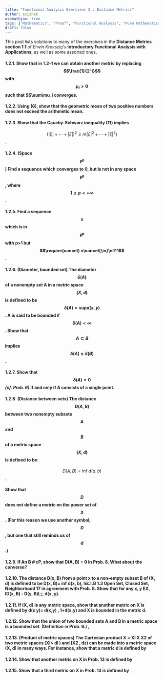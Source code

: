```yaml
---
title: "Functional Analysis Exercises 2 : Distance Metrics"
author: avishek
usemathjax: true
tags: ["Mathematics", "Proof", "Functional Analysis", "Pure Mathematics"]
draft: false
---
```


This post lists solutions to many of the exercises in the **Distance Metrics section 1.1** of *Erwin Kreyszig's* **Introductory Functional Analysis with Applications**, as well as some assorted ones.

#### 1.2.1. Show that in 1.2-1 we can obtain another metric by replacing $$\frac{1}{2^i}$$ with $$\mu_i>0$$ such that $$\sum\mu_i converges.
#### 1.2.2. Using (6), show that the geometric mean of two positive numbers does not exceed the arithmetic mean.
#### 1.2.3. Show that the Cauchy-Schwarz inequality (11) implies
  $${(|\xi| + \cdots + |\xi|)}^2 \leq n ({|\xi|}^2 + \cdots + {|\xi|}^2)$$.
#### 1.2.4. (Space $$\ell^p$$) Find a sequence which converges to 0, but is not in any space $$\ell^p$$, where $$1\leq p<+\infty$$.
#### 1.2.5. Find a sequence $$x$$ which is in $$\ell^p$$ with p>1 but $$\require{cancel} x\cancel{\in}\ell^1$$.
#### 1.2.6. **(Diameter, bounded set)** The diameter $$\delta(A)$$ of a nonempty set A in a  metric space $$(X, d)$$ is defined to be $$\delta(A) = \text{sup} d(x,y)$$. A is said to be bounded if $$\delta(A)<\infty$$. Show that $$A\subset B$$ implies $$\delta(A)\leq \delta(B)$$.
#### 1.2.7. Show that $$\delta(A)=0$$ *(cf. Prob. 6)* if and only if A consists of a single point.
#### 1.2.8. **(Distance between sets)** The distance $$D(A,B)$$ between two nonempty subsets $$A$$ and $$B$$ of a metric space $$(X, d)$$ is defined to be:

$$D(A,B) = \text{inf } d(a, b)$$.

#### Show that $$D$$ does not define a metric on the power set of $$X$$. (For this reason we use another symbol, $$D$$, but one that still reminds us of $$d$$.)
#### 1.2.9. If An B # cP, show that D(A, B) = 0 in Prob. 8. What about the   converse?
#### 1.2.10. The distance D(x, B) from a point x to a non-empty subset B of (X, d)    is defined to be    D(x, B)= inf d(x, b), h£.!.B    1.3 Open Set, Closed Set, Neighborhood 17    in agreement with Prob. 8. Show that for any x, y EX,    ID(x, B) - D(y, B)I;;; d(x, y).
#### 1.2.11. If (X, d) is any metric space, show that another metric on X is defined    by    d(x y)= d(x,y)    , 1+d(x,y)    and X is bounded in the metric d.
#### 1.2.12. Show that the union of two bounded sets A and B in a metric space is    a bounded set. (Definition in Prob. 6.) ,
#### 1.2.13. (Product of metric spaces) The Cartesian product X = Xl X X2 of two    metric spaces (Xl> dl ) and (X2 , dz) can be made into a metric space    (X, d) in many ways. For instance, show that a metric d is defined by
#### 1.2.14. Show that another metric on X in Prob. 13 is defined by
#### 1.2.15. Show that a third metric on X in Prob. 13 is defined by

